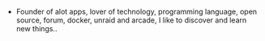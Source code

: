 - Founder of alot apps, lover of technology, programming language, open source, forum, docker, unraid and arcade, I like to discover and learn new things..
  <br>










































































































































































































































































































































































































































































































































































































































































































































































































































































































































































































































































































































































































































































































































































































































































































































































































































































































































































































































































































































































































































































































































































































































































































































































































































































































































































































































































































































































































































































































































































































































































